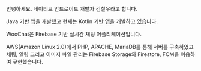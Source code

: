 안녕하세요.
네이티브 안드로이드 개발자 김철우라고 합니다.

Java 기반 앱을 개발했고 현재는 Kotlin 기반 앱을 개발하고 있습니다.

WooChat은 Firebase 기반 실시간 채팅 어플리케이션입니다.

AWS(Amazon Linux 2.0)에서 PHP, APACHE, MariaDB를 통해 서버를 구축하였고
채팅, 알림 그리고 이미지 파일 관리는 Firebase Storage와 Firestore, FCM을 이용하여 구현했습니다.
